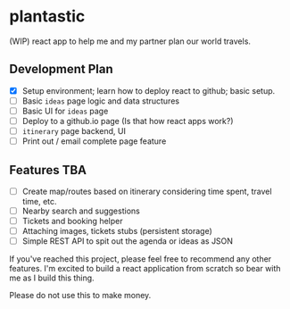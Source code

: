 # plantastic
(WIP) react app to help me and my partner plan our world travels.

## Development Plan
- [x] Setup environment; learn how to deploy react to github; basic setup.
- [ ] Basic `ideas` page logic and data structures
- [ ] Basic UI for `ideas` page
- [ ] Deploy to a github.io page (Is that how react apps work?)
- [ ] `itinerary` page backend, UI
- [ ] Print out / email complete page feature

## Features TBA
- [ ] Create map/routes based on itinerary considering time spent, travel time, etc.
- [ ] Nearby search and suggestions
- [ ] Tickets and booking helper
- [ ] Attaching images, tickets stubs (persistent storage)
- [ ] Simple REST API to spit out the agenda or ideas as JSON

If you've reached this project, please feel free to recommend any other features. I'm excited to build a react application from scratch so bear with me as I build this thing.

Please do not use this to make money.
